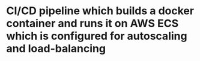 # CI/CD pipeline which builds a docker container and runs it on AWS ECS which is configured for autoscaling and load-balancing
